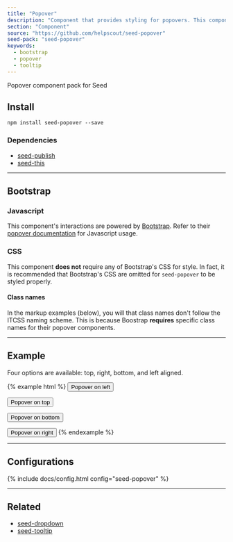 ```yaml
---
title: "Popover"
description: "Component that provides styling for popovers. This component uses Bootstrap's Javascript to handle the interactions."
section: "Component"
source: "https://github.com/helpscout/seed-popover"
seed-pack: "seed-popover"
keywords:
  - bootstrap
  - popover
  - tooltip
---
```


Popover component pack for Seed


## Install

```
npm install seed-popover --save
```


### Dependencies

* [seed-publish](/seed/packs/seed-publish)
* [seed-this](/seed/packs/seed-this)



---



## Bootstrap

### Javascript

This component's interactions are powered by [Bootstrap](http://getbootstrap.com/javascript/). Refer to their [popover documentation](http://getbootstrap.com/javascript/#popovers-usage) for Javascript usage.


### CSS

This component **does not** require any of Bootstrap's CSS for style. In fact, it is recommended that Bootstrap's CSS are omitted for `seed-popover` to be styled properly.


#### Class names

In the markup examples (below), you will that class names don't follow the ITCSS naming scheme. This is because Boostrap **requires** specific class names for their popover components.



---



## Example

Four options are available: top, right, bottom, and left aligned.

{% example html %}
<button type="button" class="c-button" data-container="body" data-toggle="popover" data-placement="left" data-content="Vivamus sagittis lacus vel augue laoreet rutrum faucibus.">
  Popover on left
</button>

<button type="button" class="c-button" data-container="body" data-toggle="popover" data-placement="top" data-content="Vivamus sagittis lacus vel augue laoreet rutrum faucibus.">
  Popover on top
</button>

<button type="button" class="c-button" data-container="body" data-toggle="popover" data-placement="bottom" data-content="Vivamus
sagittis lacus vel augue laoreet rutrum faucibus.">
  Popover on bottom
</button>

<button type="button" class="c-button" data-container="body" data-toggle="popover" data-placement="right" data-content="Vivamus sagittis lacus vel augue laoreet rutrum faucibus.">
  Popover on right
</button>
{% endexample %}



---



## Configurations

{% include docs/config.html config="seed-popover" %}



---



## Related

* [seed-dropdown](/seed/packs/seed-dropdown)
* [seed-tooltip](/seed/packs/seed-tooltip)

